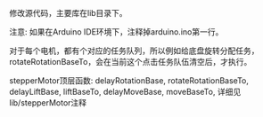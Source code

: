 修改源代码，主要库在lib目录下。

注意: 如果在Arduino IDE环境下，注释掉arduino.ino第一行。

对于每个电机，都有个对应的任务队列，所以例如给底盘旋转分配任务，rotateRotationBaseTo，会在当前这个点击任务队伍清空后，才执行。

stepperMotor顶层函数: delayRotationBase, rotateRotationBaseTo, delayLiftBase, liftBaseTo, delayMoveBase, moveBaseTo, 详细见lib/stepperMotor注释